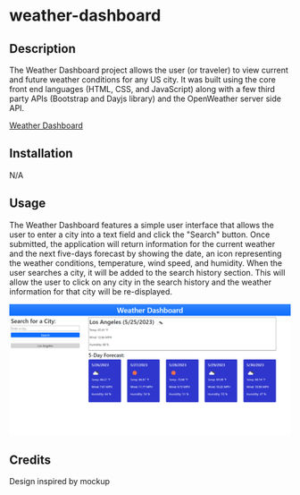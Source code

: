 # weather-dashboard

## Description

The Weather Dashboard project allows the user (or traveler) to view current and future weather conditions for any US city. It was built using the core front end languages (HTML, CSS, and JavaScript) along with a few third party APIs (Bootstrap and Dayjs library) and the OpenWeather server side API. 

[Weather Dashboard](https://codehashira28.github.io/weather-dashboard/)

## Installation

N/A

## Usage

The Weather Dashboard features a simple user interface that allows the user to enter a city into a text field and click the "Search" button. Once submitted, the application will return information for the current weather and the next five-days forecast by showing the date, an icon representing the weather conditions, temperature, wind speed, and humidity. When the user searches a city, it will be added to the search history section. This will allow the user to click on any city in the search history and the weather information for that city will be re-displayed.

![Weather Dashboard](./assets/Weather-Dashboard.png)

## Credits

Design inspired by mockup
